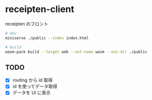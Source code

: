 # receipten-client

receipten のフロント

```sh
# dev
miniserve ./public --index index.html

# build
wasm-pack build --target web --out-name wasm --out-dir ./public
```

## TODO

- [x] routing から id 取得
- [x] id を使ってデータ取得
- [x] データを UI に表示
